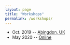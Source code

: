 ```yaml
---
layout: page
title: "Workshops"
permalink: /workshops/
---
```


- Oct. 2019 -- [Abingdon, UK](https://reflectivity.github.io/workshop_2019/)
- May 2020 -- [Online](https://reflectivity.github.io/workshop_2020/)
